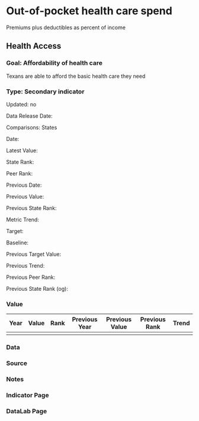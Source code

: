# Out-of-pocket health care spend

Premiums plus deductibles as percent of income

## Health Access

### Goal: Affordability of health care

Texans are able to afford the basic health care they need

### Type: Secondary indicator

Updated: no

Data Release Date: 


Comparisons: States

Date: 

Latest Value:  

State Rank: 

Peer Rank: 

Previous Date: 

Previous Value: 

Previous State Rank: 

Metric Trend: 

Target: 

Baseline: 

Previous Target Value: 

Previous Trend: 

Previous Peer Rank: 

Previous State Rank (og): 

### Value

|Year         |  Value      | Rank        | Previous Year| Previous Value | Previous Rank  | Trend| 
| ----------- | ----------- | ----------- | ----------- | ----------- | ----------- | -----------|
|             |             |             |             |              |            |            |

### Data

### Source

### Notes



### Indicator Page


### DataLab Page